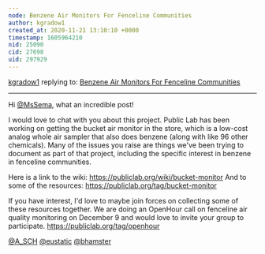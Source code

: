 ```yaml
---
node: Benzene Air Monitors For Fenceline Communities
author: kgradow1
created_at: 2020-11-21 13:10:10 +0000
timestamp: 1605964210
nid: 25090
cid: 27698
uid: 297929
---
```




[kgradow1](../profile/kgradow1) replying to: [Benzene Air Monitors For Fenceline Communities](../notes/MsSema/11-20-2020/benzene-air-monitors-for-fenceline-communities)

----
Hi [@MsSema](/profile/MsSema), what an incredible post!

I would love to chat with you about this project.  Public Lab has been working on getting the bucket air monitor in the store, which is a low-cost analog whole air sampler that also does benzene (along with like 96 other chemicals).  Many of the issues you raise are things we've been trying to document as part of that project,  including the specific interest in benzene in fenceline communities.

Here is a link to the wiki: https://publiclab.org/wiki/bucket-monitor
And to some of the resources:  https://publiclab.org/tag/bucket-monitor

If you have interest, I'd love to maybe join forces on collecting some of these resources together. We are doing an OpenHour call on fenceline air quality monitoring on December 9 and would love to invite your group to participate. https://publiclab.org/tag/openhour

[@A_SCH](/profile/A_SCH)
[@eustatic](/profile/eustatic)
[@bhamster](/profile/bhamster)